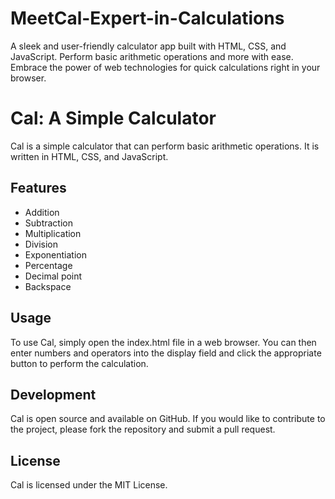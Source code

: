 # MeetCal-Expert-in-Calculations
A sleek and user-friendly calculator app built with HTML, CSS, and JavaScript. Perform basic arithmetic operations and more with ease. Embrace the power of web technologies for quick calculations right in your browser.
# Cal: A Simple Calculator

Cal is a simple calculator that can perform basic arithmetic operations. It is written in HTML, CSS, and JavaScript.

## Features

* Addition
* Subtraction
* Multiplication
* Division
* Exponentiation
* Percentage
* Decimal point
* Backspace

## Usage

To use Cal, simply open the index.html file in a web browser. You can then enter numbers and operators into the display field and click the appropriate button to perform the calculation.

## Development

Cal is open source and available on GitHub. If you would like to contribute to the project, please fork the repository and submit a pull request.

## License

Cal is licensed under the MIT License.
